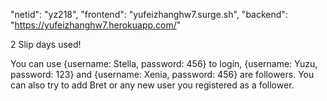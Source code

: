 "netid": "yz218",
"frontend": "yufeizhanghw7.surge.sh",
"backend": "https://yufeizhanghw7.herokuapp.com/"

2 Slip days used!

You can use {username: Stella, password: 456} to login,  {username: Yuzu, password: 123} and {username: Xenia, password: 456} are followers. You can also try to add Bret or any new user you registered as a follower.
